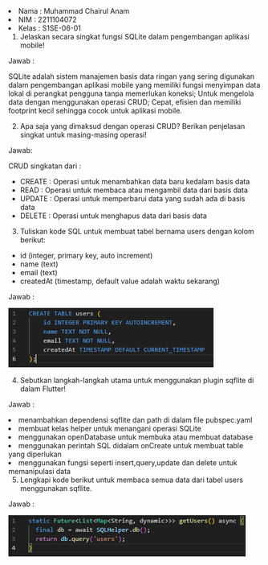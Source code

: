 <li> Nama  : Muhammad Chairul Anam
<li> NIM   : 2211104072
<li> Kelas : S1SE-06-01

1. Jelaskan secara singkat fungsi SQLite dalam pengembangan aplikasi mobile!
   
Jawab :

SQLite adalah sistem manajemen basis data ringan yang sering digunakan dalam pengembangan aplikasi mobile yang memiliki fungsi menyimpan data lokal di perangkat pengguna tanpa memerlukan koneksi; Untuk mengelola data dengan menggunakan operasi CRUD; Cepat, efisien dan memiliki footprint kecil sehingga cocok untuk aplikasi mobile.

2. Apa saja yang dimaksud dengan operasi CRUD? Berikan penjelasan singkat untuk masing-masing operasi!
   
Jawab:

CRUD singkatan dari :

- CREATE : Operasi untuk menambahkan data baru kedalam basis data
- READ : Operasi untuk membaca atau mengambil data dari basis data
- UPDATE : Operasi untuk memperbarui data yang sudah ada di basis data
- DELETE : Operasi untuk menghapus data dari basis data

3. Tuliskan kode SQL untuk membuat tabel bernama users dengan kolom berikut:
- id (integer, primary key, auto increment)
- name (text)
- email (text)
- createdAt (timestamp, default value adalah waktu sekarang)

Jawab :

![image alt](https://github.com/chairulanam1605/Praktikum_PPB/blob/main/TP10_Soal3.png)

4. Sebutkan langkah-langkah utama untuk menggunakan plugin sqflite di dalam Flutter!

Jawab :

<li> menambahkan dependensi sqflite dan path di dalam file pubspec.yaml
<li> membuat kelas helper untuk menangani operasi SQLite
<li> menggunakan openDatabase untuk membuka atau membuat database
<li> menggunakan perintah SQL didalam onCreate untuk membuat table yang diperlukan
<li> menggunakan fungsi seperti insert,query,update dan delete untuk memanipulasi data

5. Lengkapi kode berikut untuk membaca semua data dari tabel users menggunakan sqflite.

Jawab :

![image alt](https://github.com/chairulanam1605/Praktikum_PPB/blob/main/TP10_Soal5.png)
